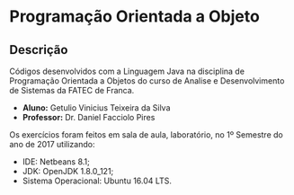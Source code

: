Programação Orientada a Objeto
==============================

## Descrição

Códigos desenvolvidos com a Linguagem Java na disciplina de Programação Orientada a Objetos do curso de Analise e Desenvolvimento de Sistemas da FATEC de Franca.

+ **Aluno:** Getulio Vinicius Teixeira da Silva
+ **Professor:** Dr. Daniel Facciolo Pires

Os exercícios foram feitos em sala de aula, laboratório, no 1º Semestre do ano de 2017 utilizando:

+ IDE: Netbeans 8.1;
+ JDK: OpenJDK 1.8.0_121;
+ Sistema Operacional: Ubuntu 16.04 LTS.
